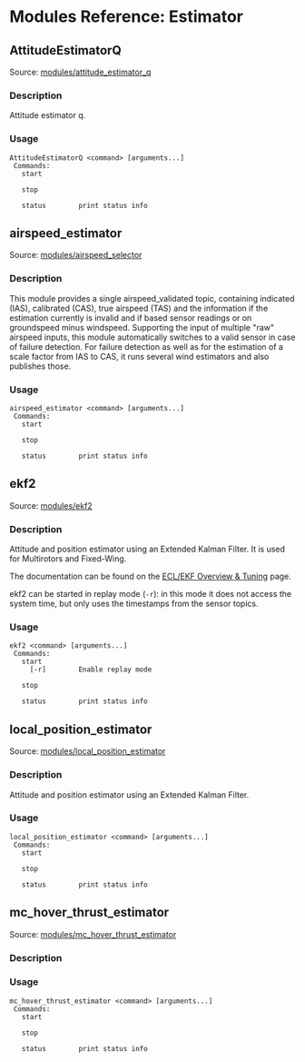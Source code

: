 # Modules Reference: Estimator

## AttitudeEstimatorQ

Source: [modules/attitude_estimator_q](https://github.com/PX4/Firmware/tree/master/src/modules/attitude_estimator_q)

### Description

Attitude estimator q.

<a id="AttitudeEstimatorQ_usage"></a>

### Usage

    AttitudeEstimatorQ <command> [arguments...]
     Commands:
       start
    
       stop
    
       status        print status info
    

## airspeed_estimator

Source: [modules/airspeed_selector](https://github.com/PX4/Firmware/tree/master/src/modules/airspeed_selector)

### Description

This module provides a single airspeed_validated topic, containing indicated (IAS), calibrated (CAS), true airspeed (TAS) and the information if the estimation currently is invalid and if based sensor readings or on groundspeed minus windspeed. Supporting the input of multiple "raw" airspeed inputs, this module automatically switches to a valid sensor in case of failure detection. For failure detection as well as for the estimation of a scale factor from IAS to CAS, it runs several wind estimators and also publishes those.

<a id="airspeed_estimator_usage"></a>

### Usage

    airspeed_estimator <command> [arguments...]
     Commands:
       start
    
       stop
    
       status        print status info
    

## ekf2

Source: [modules/ekf2](https://github.com/PX4/Firmware/tree/master/src/modules/ekf2)

### Description

Attitude and position estimator using an Extended Kalman Filter. It is used for Multirotors and Fixed-Wing.

The documentation can be found on the [ECL/EKF Overview & Tuning](https://docs.px4.io/master/en/advanced_config/tuning_the_ecl_ekf.html) page.

ekf2 can be started in replay mode (`-r`): in this mode it does not access the system time, but only uses the timestamps from the sensor topics.

<a id="ekf2_usage"></a>

### Usage

    ekf2 <command> [arguments...]
     Commands:
       start
         [-r]        Enable replay mode
    
       stop
    
       status        print status info
    

## local_position_estimator

Source: [modules/local_position_estimator](https://github.com/PX4/Firmware/tree/master/src/modules/local_position_estimator)

### Description

Attitude and position estimator using an Extended Kalman Filter.

<a id="local_position_estimator_usage"></a>

### Usage

    local_position_estimator <command> [arguments...]
     Commands:
       start
    
       stop
    
       status        print status info
    

## mc_hover_thrust_estimator

Source: [modules/mc_hover_thrust_estimator](https://github.com/PX4/Firmware/tree/master/src/modules/mc_hover_thrust_estimator)

### Description

<a id="mc_hover_thrust_estimator_usage"></a>

### Usage

    mc_hover_thrust_estimator <command> [arguments...]
     Commands:
       start
    
       stop
    
       status        print status info